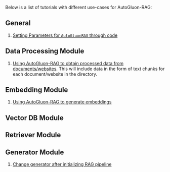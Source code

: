 Below is a list of tutorials with different use-cases for AutoGluon-RAG:

## General
1. [Setting Parameters for `AutoGluonRAG` through code](https://github.com/autogluon/autogluon-rag/tree/main/documentation/tutorials/general/setting_parameters.md)

## Data Processing Module
1. [Using AutoGluon-RAG to obtain processed data from documents/websites](https://github.com/autogluon/autogluon-rag/tree/main/documentation/tutorials/embedding/generate_embeddings.md). This will include data in the form of text chunks for each document/website in the directory.

## Embedding Module
1. [Using AutoGluon-RAG to generate embeddings](https://github.com/autogluon/autogluon-rag/tree/main/documentation/tutorials/embedding/generate_embeddings.md)

## Vector DB Module

## Retriever Module

## Generator Module
1. [Change generator after initializing RAG pipeline](https://github.com/autogluon/autogluon-rag/tree/main/documentation/tutorials/generator/change_generator.md)
